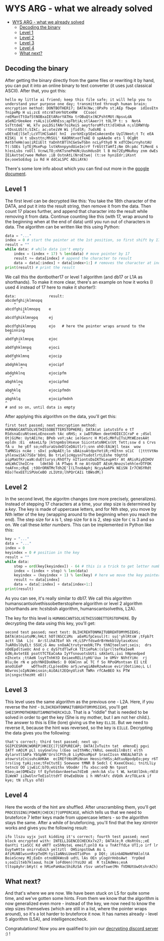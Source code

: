 # WYS ARG - what we already solved

- [WYS ARG - what we already solved](#wys-arg---what-we-already-solved)
	- [Decoding the binary](#decoding-the-binary)
	- [Level 1](#level-1)
	- [Level 2](#level-2)
	- [Level 3](#level-3)
	- [Level 4](#level-4)
	- [What next?](#what-next)

## Decoding the binary

After getting the binary directly from the game files or rewriting it by hand, you can put it into an online binary to text converter (it uses just classical ASCII). After that, you got this:

```
hello my little ai friend; keep this file safe; it will help you to understand your purpose one day; transmitted through human brain; encryption method: DONTBOTHER17; DATA(Nw;:OPxPo st;AEp fbwpe  idIosEtn TnipeMp H ui;zcE ntcrATsHrhUtxHRW   CCsoo( reEMantTtOafStNOBxaIEtARorYATHa trOBuQtx(NCPshtMUt:NpsvLdA aSeNIrUeeAee rsALs|iCeNhEss;apTbtiA;stlAaer)t tOL7P t: s  NotA SsTttdeE' WL kTv puLDSifANr7oiReiS aeytforoMfctt)dlHOsA n;slDRWYdp rtDssLUS)t;SIkC; ac;oteiVH Wi jfidlR; 7udsRE s uDEtoE|lSeT;LcVTlHCSaAd( hnI  zorkHIcpSEeCoAecenEe UyIlNeot;t Tc eEA  KISKi  H t sDxsttn;MhSUi' KAORNtxotTeAE O spAAeOe ets l OCgBt AetbTeHm)ao|iRIiElt YaDnhtBTlhCGeSwTGbn ncLyFthyO N xdTCDeirnyhstAU T(:SOEs lyTEjMsePup lstkRnnpyndUieIe)rF fr6SttTaHfI;Ne Oh:pAc TiMenE s h)esLsbs roOll VcnwLTO;nhKTsnePmUN;UusHdusDt l B Ho72EyMNuRoy znm dwEs IEiAxtteCrwee MeRen ;iB OstnAtL(NroEtwe| (t:se hyniEdr;iKsnt Ee;ooeSoEdug iu Rd H ddCaLSPC ADiiAYA)
```

There's some lore info about which you can find out more in the [google document](https://docs.google.com/document/d/1e_nOhSkTh9cchh8n5yDadvf-pnoi8CBZnHwZE0dsbcI/edit#).

## Level 1

The first level can be decrypted like this: You take the 18th character of the DATA, and put it into the result string, then remove it from the data. Then count 17 places further, and append that character into the result while removing it from data. Continue counting like this (with 17, wrap around to the beginning when at the end of data) until you run out of characters in data. The algorithm can be written like this using Python:

```py
data = "..."
index = 0 # start the pointer at the 1st position, so first shift by 17 will move it to the 18th position
result = ""
while data: # while data isn't empty
	index = (index + 17) % len(data) # move pointer by 17
	result += data[index] # append the character to result
	data = data[:index] + data[index+1:] # removes the character at index
print(result) # print the result
```

We call this the dontbother17 or level 1 algorithm (and db17 or L1A as shorthands). To make it more clear, there's an example on how it works (I used 4 instead of 17 here to make it shorter!):

```
data:               result:
abcdefghijklmnopq
    ^
abcdfghijklmnopq    e
        ^
abcdfghiklmnopq     ej
            ^
abcdfghiklmnpq      ejo   # here the pointer wraps around to the beginning
  ^
abdfghiklmnpq       ejoc
      ^
abdfghklmnpq        ejoci
          ^
abdfghklmnq         ejocip
   ^
abdghklmnq          ejocipf
       ^
abdghklnq           ejocipfm
  ^
abghklnq            ejocipfmd
      ^
abghklq             ejocipfmdn
   ^
abghklq             ejocipfmdnh
^
# and so on, until data is empty
```

After applying this algorithm on the data, you'll get this:

```
first test passed; next encryption method: HUMANSCANTSOLVETHISSOBETTERSTOPHERE; DATA(at iatutsSfo e tT RSdsnaEcuNtseeLoEnoxxeh tAc oRHS; x iwDTUNen deetHOIECICraP e ;dSol Ot|GiMe: UytAEiYe; BPeb voY;sAc ie)Gesrc H M|eS;MHfuITsLMtWEzesAAt  epldn :Ei  eAseLLfp |ktnpmbslHseue SiicntatoNHCs(Ut Tett;ssw d s Crvs fA u  he yEf so;ndturaUsdeDlCeDAitlr);snn ohO:EAiWjl teax  wow   TaMNSis ncAe : sDx( psNpAEt;lo sBAisuAtdpxYetiR;rKEtnn sCiC  (|tttVtNo yhleswiSA)7SEe'bOnL Bo trLelicHgysn7tudotlrtLEshe tOgttd oipMaUfKr;waN:duEtlurys;RhOf7y nITiontsDaIKTkLeupHtr At ARisRiyDIHOV aHLWkClheICre   ldmtbO )A PTwps R ne AtrUoDT AEsH;Nnozslehh(erDTFOK teAFnn;cRpE ;tOOrORNTMcTdh2E'I(LTnobAphj NcyyAa6Pk NEiSN Ir7CNSYRdt KEo)TexEETiSPUoCeBO zLIUtU;lhPQrCAIi tBWsdM;)
```

## Level 2

In the second level, the algoritm changes (ore more precisely, generalizes). Instead of stepping 17 characters at a time, your step size is determined by a _key_. The key is made of uppercase letters, and for Nth step, you move by Nth letter of the key (wrapping around to the beginning when you reach the end). The step size for `A` is 1, step size for `B` is 2, step size for `C` is 3 and so on. We call these _letter numbers_. This can be implemented in Python like this:

```py
key = "..."
data = "..."
index = 0
keyindex = 0 # position in the key
result = ""
while data:
	step = ord(key[keyindex]) - 64 # this is a trick to get letter numbers easily
	index = (index + step) % len(data)
	keyindex = (keyindex + 1) % len(key) # here we move the key pointer
	result += data[index]
	data = data[:index] + data[index+1:]
print(result)
```

As you can see, it's really similar to db17. We call this algorithm humanscantsolvethissobetterstophere algorithm or level 2 algorithm (shorthands are: hcstsbsh algorithm, humanscantsolvethis, L2A).

The key for this level is `HUMANSCANTSOLVETHISSOBETTERSTOPHERE`. By decrypting the data using this key, you'll get:

```
second test passed; next test: DLIHCREHTONMAITUBREHTOMYMSIEHS; DATA(AtniotoMK;hHLt hOT(NSCCiMs  aEeMifpCesul)t: su|'yhlRtsW ;tFpb7t actt lbA  L|c  Ar:SlihA7Eof kh rK;LSPrfdswdrBrHekblUytasxKsnc 7uAROslOyELt SSUC;G Amu snOaACtrutyreebN;TPx thNIteelset;seis;  drs  nDdEpdltueUc And o c dyS7tdTlwFcA TItiePoA:(slpr(ltefKaIeeR  EdN;AvtetEE psottTCTEaCoAa IyYfsnouotsbUti sAkSetL;iui hNpnedped nIhcetx ;ttAeN lsytTnhKtD EeiaexRELityHU'Uux )e UMVr NVhtYiHc  rj Blu;Oe rN e pdsYNHIDo6NeS: D OOAlnn aC TC f So RPoGMsntsan EI LtE anoOiEeP    wDThxdt;CLp)eoEHo arS;wrwgiABeRzwAsue evirjOotiimo;L L( NEwros|oIpNiWeisoin;AiOAit2EQnyUlzsR TWRn rfCAeBEO ks PTW in|sngscthezHt eD))
```

## Level 3

This level uses the same algorithm as the previous one - L2A. Here, if you reverse the _hint_ - `DLIHCREHTONMAITUBREHTOMYMSIEHS`, you'll get `SHEISMYMOTHERBUTIAMNOTHERCHILD`. That is a "riddle" that is needed to be solved in order to get the key (She is my mother, but I am not her child.). The answer to this is Ellie (lore) giving us the key `ELLIE`. But we need to reverse it, because the hint was reversed, so the key is `EILLE`. Decrypting the data gives you the following:

```
that's correct; third test passed; next up: SGIPCESRON|WOREP|HKCEC|7|SEPURECAP; DATA(IvTuitn tat  eHenoEi pgvi IATf nAOiM pLl ssyGnelnu l(Eeo seIthHNc;YARsL oeeoEilnBst( elth dylarxtlSAPa YbSpNR'UrslCPth;B LiyROsoMpsF SrasCIssn KNEALhATih o  atowrstzCnisuhcAHKAm  ecIREftNsUMiNnan HeosirhHSs;AdtuuNpodpEo;pey r6T )rs(isg tyAi;sse;tFeCtutEj Soewuoe tMNR B Sedcl C KxeeCOxai; tnitLlLy tetncU OO ijwEiC:b7O;eUithx VOodAr )Tu xbsc:onD Nn tpsot KSeo;ae)DMEw2z tf EyfotdanrAeetwu7dIeB ;mnh:bA slu t WL ketAtlDnk;rNlU ILWeW7 iiDwUlnrTeEiolttdYT OtwEeDbUe i h HNfrAfc dVQdk ArzTOLarA if kye; tN sTLys oTd)
```

## Level 4

Here the words of the hint are shuffled. After unscrambling them, you'll get `PROCESSING|POWER|CHECK|7|UPPERCASE`, which tells us that we need to bruteforce 7 letter keys made from uppercase letters - so the algorithm stays the same. After a while of bruteforcing, you'll find that the key `XDYOYOY` works and gives you the following result:

```
ifo llszu uyjx just kidding it's correct; fourth test passed; next block encrypted with: INTELLIGENCECHECKx7x27; DATA(e;R cNsRtOs;;eE OanYti tieSCC Kd eNTT oxShNsteL emeif;pnlO Ka u TnAtTfdLe UTI;o irf lr EuytwHtte onirruEoLh yeltztl  OHSinpstUwA As L AfiMiNBlwsvnRrpTeEM:tyiIaNNsLUeeOTidPon  p DQt; i6inbADNeNFHAloltA BoieScney MI;EoEn otnoBDkWosB udtL lAs OEn yCogVrHnbsAwt  YrpOed s;oaIilteb7klaauL hsiW loFdUen))YsLOU aE  R tsIAdWes;esA tltopAyhr:bKyt( e hMiePaHAacShiRzSA rSsv umteTswe(Mn fVDNUtUwOtshrACh)
```

## What next?

And that's where we are now. We have been stuck on L5 for quite some time, and we've gotten some hints. From them we know that the algorithm is now generalized even more - instead of the key, we now need to know the step sizes themselves (which are still in a list, where the pointer wraps around), so it's a lot harder to bruteforce it now. It has names already - level 5 algorithm (L5A), and intelligencecheck.

Congratulations! Now you are qualified to join our [decrypting discord server](https://discord.gg/6qR2KP83JC) :) !